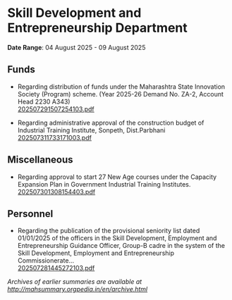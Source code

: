# Skill Development and Entrepreneurship Department

**Date Range**: 04 August 2025 - 09 August 2025


## Funds
- Regarding distribution of funds under the Maharashtra State Innovation Society (Program) scheme. (Year 2025-26 Demand No. ZA-2, Account Head 2230 A343)\
  [202507291507254103.pdf](https://gr.maharashtra.gov.in/Site/Upload/Government%20Resolutions/English/202507291507254103.pdf)

- Regarding administrative approval of the construction budget of Industrial Training Institute, Sonpeth, Dist.Parbhani\
  [202507311733171003.pdf](https://gr.maharashtra.gov.in/Site/Upload/Government%20Resolutions/English/202507311733171003.pdf)

## Miscellaneous
- Regarding approval to start 27 New Age courses under the Capacity Expansion Plan in Government Industrial Training Institutes.\
  [202507301308154403.pdf](https://gr.maharashtra.gov.in/Site/Upload/Government%20Resolutions/English/202507301308154403.pdf)

## Personnel
- Regarding the publication of the provisional seniority list dated 01/01/2025 of the officers in the Skill Development, Employment and Entrepreneurship Guidance Officer, Group-B cadre in the system of the Skill Development, Employment and Entrepreneurship Commissionerate...\
  [202507281445272103.pdf](https://gr.maharashtra.gov.in/Site/Upload/Government%20Resolutions/English/202507281445272103.pdf)


*Archives of earlier summaries are available at http://mahsummary.orgpedia.in/en/archive.html*